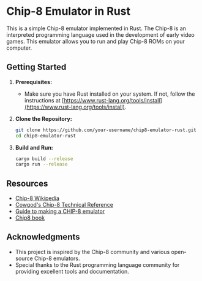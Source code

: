 # Chip-8 Emulator in Rust

This is a simple Chip-8 emulator implemented in Rust. The Chip-8 is an interpreted programming language used in the development of early video games. This emulator allows you to run and play Chip-8 ROMs on your computer.


## Getting Started

1. **Prerequisites:**
    - Make sure you have Rust installed on your system. If not, follow the instructions at [https://www.rust-lang.org/tools/install](https://www.rust-lang.org/tools/install).

2. **Clone the Repository:**
    ```bash
    git clone https://github.com/your-username/chip8-emulator-rust.git
    cd chip8-emulator-rust
    ```

3. **Build and Run:**
    ```bash
    cargo build --release
    cargo run --release
    ```

## Resources

- [Chip-8 Wikipedia](https://en.wikipedia.org/wiki/CHIP-8)
- [Cowgod's Chip-8 Technical Reference](http://devernay.free.fr/hacks/chip8/C8TECH10.HTM)
- [Guide to making a CHIP-8 emulator](https://tobiasvl.github.io/blog/write-a-chip-8-emulator/)
- [Chip8 book](https://aquova.net/chip8/chip8.pdf)

## Acknowledgments

- This project is inspired by the Chip-8 community and various open-source Chip-8 emulators.
- Special thanks to the Rust programming language community for providing excellent tools and documentation.


